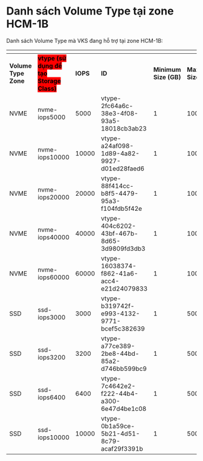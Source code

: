 # Danh sách Volume Type tại zone HCM-1B

Danh sách Volume Type mà VKS đang hỗ trợ tại zone HCM-1B:

<table data-header-hidden data-full-width="true"><thead><tr><th></th><th></th><th></th><th></th><th></th><th></th><th></th></tr></thead><tbody><tr><td><strong>Volume Type Zone</strong></td><td><mark style="background-color:red;"><strong>vtype (sử dụng để tạo Storage Class)</strong></mark></td><td><strong>IOPS</strong></td><td><strong>ID</strong></td><td><strong>Minimum Size (GB)</strong></td><td><strong>Maximum Size (GB)</strong></td><td><strong>Throughput</strong></td></tr><tr><td>NVME</td><td>nvme-iops5000</td><td>5000</td><td>vtype-2fc64a6c-38e3-4f08-93a5-18018cb3ab23</td><td>1</td><td>10000</td><td>400 MB/s</td></tr><tr><td>NVME</td><td>nvme-iops10000</td><td>10000</td><td>vtype-a24af098-1d89-4a82-9927-d01ed28faed6</td><td>1</td><td>10000</td><td>600 MB/s</td></tr><tr><td>NVME</td><td>nvme-iops20000</td><td>20000</td><td>vtype-88f414cc-b8f5-4479-95a3-f104fdb5f42e</td><td>1</td><td>10000</td><td>600 MB/s</td></tr><tr><td>NVME</td><td>nvme-iops40000</td><td>40000</td><td>vtype-404c6202-43bf-467b-8d65-3d9809fd3db3</td><td>1</td><td>10000</td><td>600 MB/s</td></tr><tr><td>NVME</td><td>nvme-iops60000</td><td>60000</td><td>vtype-16038374-f862-41a6-acc4-e21d24079833</td><td>1</td><td>10000</td><td>800 MB/s</td></tr><tr><td>SSD</td><td>ssd-iops3000</td><td>3000</td><td>vtype-b319742f-e993-4132-9771-bcef5c382639</td><td>1</td><td>5000</td><td>200 MB/s</td></tr><tr><td>SSD</td><td>ssd-iops3200</td><td>3200</td><td>vtype-a77ce389-2be8-44bd-85a2-d746bb599bc9</td><td>1</td><td>5000</td><td>200 MB/s</td></tr><tr><td>SSD</td><td>ssd-iops6400</td><td>6400</td><td>vtype-7c4642e2-f222-44b4-a300-6e47d4be1c08</td><td>1</td><td>5000</td><td>400 MB/s</td></tr><tr><td>SSD</td><td>ssd-iops10000</td><td>10000</td><td>vtype-0b1a59ce-5b21-4d51-8c79-acaf29f3391b</td><td>1</td><td>5000</td><td>400 MB/s</td></tr></tbody></table>
